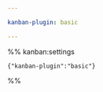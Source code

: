 ```yaml
---

kanban-plugin: basic

---
```




%% kanban:settings
```
{"kanban-plugin":"basic"}
```
%%